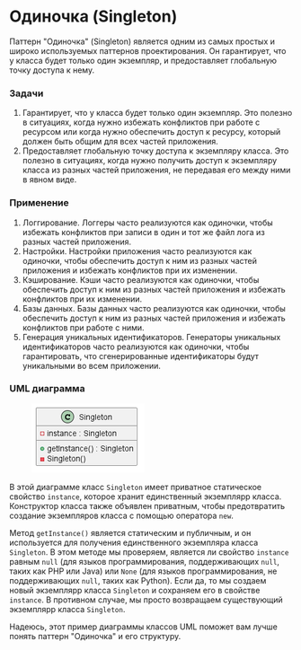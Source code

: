 # Одиночка (Singleton)

Паттерн "Одиночка" (Singleton) является одним из самых простых и широко используемых паттернов проектирования. Он гарантирует, что у класса будет только один экземпляр, и предоставляет глобальную точку доступа к нему.

### Задачи

1. Гарантирует, что у класса будет только один экземпляр. Это полезно в ситуациях, когда нужно избежать конфликтов при работе с ресурсом или когда нужно обеспечить доступ к ресурсу, который должен быть общим для всех частей приложения.
2. Предоставляет глобальную точку доступа к экземпляру класса. Это полезно в ситуациях, когда нужно получить доступ к экземпляру класса из разных частей приложения, не передавая его между ними в явном виде.

### Применение

1. Логгирование. Логгеры часто реализуются как одиночки, чтобы избежать конфликтов при записи в один и тот же файл лога из разных частей приложения.
2. Настройки. Настройки приложения часто реализуются как одиночки, чтобы обеспечить доступ к ним из разных частей приложения и избежать конфликтов при их изменении.
3. Кэширование. Кэши часто реализуются как одиночки, чтобы обеспечить доступ к ним из разных частей приложения и избежать конфликтов при их изменении.
4. Базы данных. Базы данных часто реализуются как одиночки, чтобы обеспечить доступ к ним из разных частей приложения и избежать конфликтов при работе с ними.
5. Генерация уникальных идентификаторов. Генераторы уникальных идентификаторов часто реализуются как одиночки, чтобы гарантировать, что сгенерированные идентификаторы будут уникальными во всем приложении.

### UML диаграмма

<figure><img src="../../../.gitbook/assets/image (8).png" alt=""><figcaption></figcaption></figure>

В этой диаграмме класс `Singleton` имеет приватное статическое свойство `instance`, которое хранит единственный экземплярр класса. Конструктор класса также объявлен приватным, чтобы предотвратить создание экземпляров класса с помощью оператора `new`.

Метод `getInstance()` является статическим и публичным, и он используется для получения единственного экземпляра класса `Singleton`. В этом методе мы проверяем, является ли свойство `instance` равным `null` (для языков программирования, поддерживающих `null`, таких как PHP или Java) или `None` (для языков программирования, не поддерживающих `null`, таких как Python). Если да, то мы создаем новый экземплярр класса `Singleton` и сохраняем его в свойстве `instance`. В противном случае, мы просто возвращаем существующий экземплярр класса `Singleton`.

Надеюсь, этот пример диаграммы классов UML поможет вам лучше понять паттерн "Одиночка" и его структуру.
